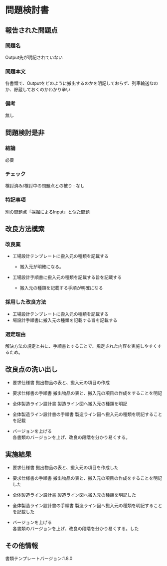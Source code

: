 # 問題検討書

## 報告された問題点
### 問題名
Output先が明記されていない

### 問題本文
各書類で、Outputをどのように搬出するのかを明記しておらず、列車輸送なのか、貯蔵しておくのかわかり辛い

### 備考
無し

## 問題検討是非
### 結論
必要
### チェック
検討済み/検討中の問題点との被り : なし
### 特記事項
別の問題点「採掘によるInput」と似た問題

## 改良方法模索
### 改良案
- 工場設計テンプレートに搬入元の種類を記載する
    - 搬入元が明確になる。
  
- 工場設計手順書に搬入元の種類を記載する旨を記載する
    - 搬入元の種類を記載する手順が明確になる

### 採用した改良方法
- 工場設計テンプレートに搬入元の種類を記載する
- 場設計手順書に搬入元の種類を記載する旨を記載する
### 選定理由
解決方法の規定と共に、手順書とすることで、規定された内容を実施しやすくするため。

## 改良点の洗い出し
- 要求仕様書
    搬出物品の表と、搬入元の項目の作成

- 要求仕様書の手順書
    搬出物品の表と、搬入元の項目の作成をすることを明記

- 全体製造ライン設計書
    製造ライン図へ搬入元の種類を明記

- 全体製造ライン設計書の手順書
    製造ライン図へ搬入元の種類を明記することを記載

- バージョンを上げる  
    各書類のバージョンを上げ、改良の段階を分かり易くする。

## 実施結果
- 要求仕様書
    搬出物品の表と、搬入元の項目を作成した

- 要求仕様書の手順書
    搬出物品の表と、搬入元の項目の作成をすることを明記した

- 全体製造ライン設計書
    製造ライン図へ搬入元の種類を明記した

- 全体製造ライン設計書の手順書
    製造ライン図へ搬入元の種類を明記することを記載した

- バージョンを上げる  
    各書類のバージョンを上げ、改良の段階を分かり易くする。した

## その他情報
書類テンプレートバージョン:1.8.0
